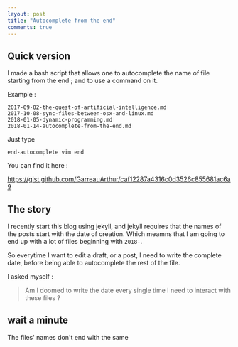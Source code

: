```yaml
---
layout: post
title: "Autocomplete from the end"
comments: true
---
```


## Quick version

I made a bash script that allows one to autocomplete the name of file starting
from the end ; and to use a command on it.

Example :

	2017-09-02-the-quest-of-artificial-intelligence.md
	2017-10-08-sync-files-between-osx-and-linux.md
	2018-01-05-dynamic-programming.md
	2018-01-14-autocomplete-from-the-end.md

Just type

	end-autocomplete vim end

You can find it here :

<https://gist.github.com/GarreauArthur/caf12287a4316c0d3526c855681ac6a9>

## The story

I recently start this blog using jekyll, and jekyll requires that the names of
the posts start with the date of creation. Which meamns that I am going to end
up with a lot of files beginning with `2018-`.

So everytime I want to edit a draft, or a post, I need to write the complete
date, before being able to autocomplete the rest of the file.

I asked myself :

> Am I doomed to write the date every single time I need to interact with
> these files ?

## wait a minute

The files' names don't end with the same
